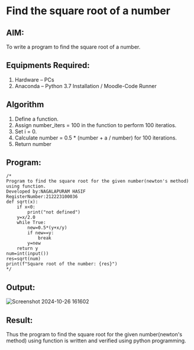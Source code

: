 # Find the square root of a number

## AIM:
To write a program to find the square root of a number.

## Equipments Required:
1. Hardware – PCs
2. Anaconda – Python 3.7 Installation / Moodle-Code Runner

## Algorithm
1. Define a function.
2. Assign number_iters = 100 in the function to perform 100 iteratios.
3. Set i = 0.
4. Calculate  number = 0.5 * (number + a / number) for 100 iterations.
5. Return number

## Program:
```
/*
Program to find the square root for the given number(newton's method) using function.
Developed by:NAGALAPURAM HASIF
RegisterNumber:212223100036
def sqrt(x):
    if x<0:
        print("not defined")
    y=x/2.0
    while True:
        new=0.5*(y+x/y)
        if new==y:
            break
        y=new
    return y
num=int(input())
res=sqrt(num)
print(f"Square root of the number: {res}") 
*/
```

## Output:

![Screenshot 2024-10-26 161602](https://github.com/user-attachments/assets/4abaec12-b49b-4998-ad14-fb145f704c92)


## Result:
Thus the program to find the square root for the given number(newton's method) using function is written and verified using python programming.

